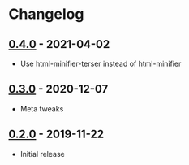 # Changelog

## [0.4.0] - 2021-04-02

- Use html-minifier-terser instead of html-minifier

## [0.3.0] - 2020-12-07

- Meta tweaks

## [0.2.0] - 2019-11-22

- Initial release

<!-- http://keepachangelog.com/ -->

[0.4.0]: https://github.com/zce/gatsby-plugin-minify/compare/v0.3.0...v0.4.0
[0.3.0]: https://github.com/zce/gatsby-plugin-minify/compare/v0.2.0...v0.3.0
[0.2.0]: https://github.com/zce/gatsby-plugin-minify/releases/tag/v0.2.0
